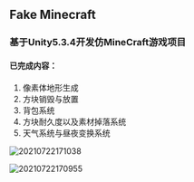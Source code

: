 ## Fake Minecraft

### 基于Unity5.3.4开发仿MineCraft游戏项目

#### 已完成内容：

1. 像素体地形生成
2. 方块销毁与放置
3. 背包系统
4. 方块耐久度以及素材掉落系统
5. 天气系统与昼夜变换系统

![20210722171038](https://koroshiya-image-host.oss-cn-shenzhen.aliyuncs.com/20210722171038.png)

![20210722170955](https://koroshiya-image-host.oss-cn-shenzhen.aliyuncs.com/20210722170955.png)

